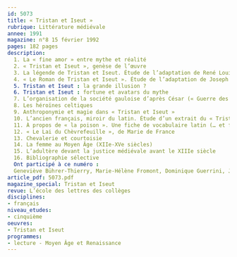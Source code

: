 ```yaml
---
id: 5073
title: « Tristan et Iseut »
rubrique: Littérature médiévale  
annee: 1991
magazine: n°8 15 février 1992
pages: 182 pages
description: 
  1. La « fine amor » entre mythe et réalité
  2. « Tristan et Iseut », genèse de l’œuvre
  3. La légende de Tristan et Iseut. Étude de l’adaptation de René Louis (troisième)
  4. « Le Roman de Tristan et Iseut ». Étude de l’adaptation de Joseph Bédier (cinquième)
  5. Tristan et Iseut : la grande illusion ?
  6. Tristan et Iseut : fortune et avatars du mythe
  7. L’organisation de la société gauloise d’après César (« Guerre des Gaules », livre 6, chapitres 13 et 14)
  8. Les héroïnes celtiques
  9. Anthroponymie et magie dans « Tristan et Iseut »
  10. L’ancien français, miroir du latin. Étude d’un extrait du « Tristan » de Béroul
  11. À propos de « la poison ». Une fiche de vocabulaire latin (… et français)
  12. « Le Lai du Chèvrefeuille », de Marie de France
  13. Chevalerie et courtoisie
  14. La femme au Moyen Âge (XIIe-XVe siècles)
  15. L’adultère devant la justice médiévale avant le XIIIe siècle
  16. Bibliographie sélective
  Ont participé à ce numéro :
  Geneviève Bührer-Thierry, Marie-Hélène Fromont, Dominique Guerrini, Jean-Yves Guillaumin, Pépin de Labarde, Marc Le Person, Gérard-Guy Mouchel, Bruno Rémy, Marie-Odette Schmitt-Ardizio, Jean-Pierre Tusseau et Philippe Walter
article_pdf: 5073.pdf
magazine_special: Tristan et Iseut
revue: L’école des lettres des collèges
disciplines:
- français
niveau_etudes:
- cinquième
oeuvres:
- Tristan et Iseut
programmes:
- lecture - Moyen Âge et Renaissance
---
```

